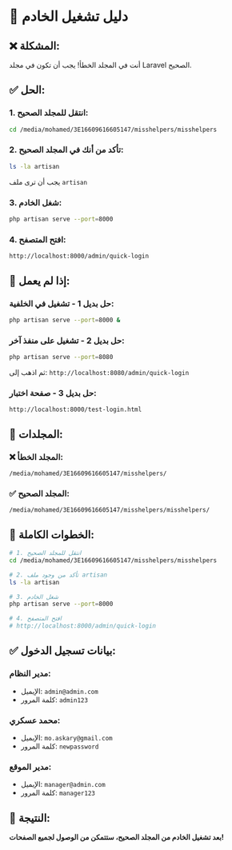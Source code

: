 # 🚀 دليل تشغيل الخادم

## ❌ **المشكلة:**
أنت في المجلد الخطأ! يجب أن تكون في مجلد Laravel الصحيح.

## ✅ **الحل:**

### **1. انتقل للمجلد الصحيح:**
```bash
cd /media/mohamed/3E16609616605147/misshelpers/misshelpers
```

### **2. تأكد من أنك في المجلد الصحيح:**
```bash
ls -la artisan
```
يجب أن ترى ملف `artisan`

### **3. شغل الخادم:**
```bash
php artisan serve --port=8000
```

### **4. افتح المتصفح:**
```
http://localhost:8000/admin/quick-login
```

## 🔧 **إذا لم يعمل:**

### **حل بديل 1 - تشغيل في الخلفية:**
```bash
php artisan serve --port=8000 &
```

### **حل بديل 2 - تشغيل على منفذ آخر:**
```bash
php artisan serve --port=8080
```
ثم اذهب إلى: `http://localhost:8080/admin/quick-login`

### **حل بديل 3 - صفحة اختبار:**
```
http://localhost:8000/test-login.html
```

## 📁 **المجلدات:**

### **❌ المجلد الخطأ:**
```
/media/mohamed/3E16609616605147/misshelpers/
```

### **✅ المجلد الصحيح:**
```
/media/mohamed/3E16609616605147/misshelpers/misshelpers/
```

## 🎯 **الخطوات الكاملة:**

```bash
# 1. انتقل للمجلد الصحيح
cd /media/mohamed/3E16609616605147/misshelpers/misshelpers

# 2. تأكد من وجود ملف artisan
ls -la artisan

# 3. شغل الخادم
php artisan serve --port=8000

# 4. افتح المتصفح
# http://localhost:8000/admin/quick-login
```

## ✅ **بيانات تسجيل الدخول:**

### **مدير النظام:**
- الإيميل: `admin@admin.com`
- كلمة المرور: `admin123`

### **محمد عسكري:**
- الإيميل: `mo.askary@gmail.com`
- كلمة المرور: `newpassword`

### **مدير الموقع:**
- الإيميل: `manager@admin.com`
- كلمة المرور: `manager123`

## 🚀 **النتيجة:**

**بعد تشغيل الخادم من المجلد الصحيح، ستتمكن من الوصول لجميع الصفحات!**

